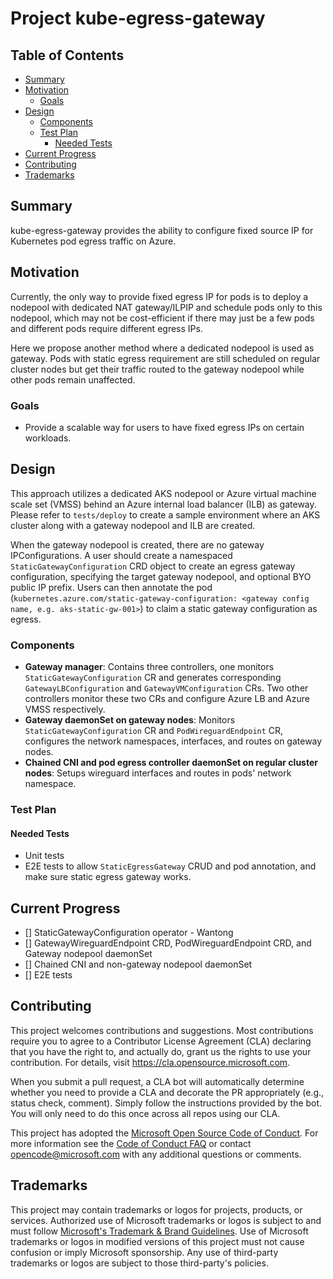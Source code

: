 # Project kube-egress-gateway

## Table of Contents

<!-- toc -->
- [Summary](#summary)
- [Motivation](#motivation)
  - [Goals](#goals)
- [Design](#design)
  - [Components](#components)
  - [Test Plan](#test-plan)
    - [Needed Tests](#needed-tests)
- [Current Progress](#current-progress)
- [Contributing](#contributing)
- [Trademarks](#trademarks)
<!-- /toc -->

## Summary

kube-egress-gateway provides the ability to configure fixed source IP for Kubernetes pod egress traffic on Azure.

## Motivation

Currently, the only way to provide fixed egress IP for pods is to deploy a nodepool with dedicated NAT gateway/ILPIP and schedule pods only to this nodepool, which may not be cost-efficient if there may just be a few pods and different pods require different egress IPs.

Here we propose another method where a dedicated nodepool is used as gateway. Pods with static egress requirement are still scheduled on regular cluster nodes but get their traffic routed to the gateway nodepool while other pods remain unaffected.

### Goals

* Provide a scalable way for users to have fixed egress IPs on certain workloads.

## Design

This approach utilizes a dedicated AKS nodepool or Azure virtual machine scale set (VMSS) behind an Azure internal load balancer (ILB) as gateway. Please refer to `tests/deploy` to create a sample environment where an AKS cluster along with a gateway nodepool and ILB are created.

When the gateway nodepool is created, there are no gateway IPConfigurations. A user should create a namespaced `StaticGatewayConfiguration` CRD object to create an egress gateway configuration, specifying the target gateway nodepool, and optional BYO public IP prefix. Users can then annotate the pod (`kubernetes.azure.com/static-gateway-configuration: <gateway config name, e.g. aks-static-gw-001>`) to claim a static gateway configuration as egress.

### Components
* **Gateway manager**: Contains three controllers, one monitors `StaticGatewayConfiguration` CR and generates corresponding `GatewayLBConfiguration` and `GatewayVMConfiguration` CRs. Two other controllers monitor these two CRs and configure Azure LB and Azure VMSS respectively.
* **Gateway daemonSet on gateway nodes**: Monitors `StaticGatewayConfiguration` CR and `PodWireguardEndpoint` CR, configures the network namespaces, interfaces, and routes on gateway nodes.
* **Chained CNI and pod egress controller daemonSet on regular cluster nodes**: Setups wireguard interfaces and routes in pods' network namespace.

### Test Plan

#### Needed Tests

- Unit tests
- E2E tests to allow `StaticEgressGateway` CRUD and pod annotation, and make sure static egress gateway works.

## Current Progress
- [] StaticGatewayConfiguration operator - Wantong
- [] GatewayWireguardEndpoint CRD, PodWireguardEndpoint CRD, and Gateway nodepool daemonSet 
- [] Chained CNI and non-gateway nodepool daemonSet
- [] E2E tests

<!-- ### Graduation Criteria
## Proposed roadmap
## Implementation History -->

## Contributing

This project welcomes contributions and suggestions.  Most contributions require you to agree to a
Contributor License Agreement (CLA) declaring that you have the right to, and actually do, grant us
the rights to use your contribution. For details, visit https://cla.opensource.microsoft.com.

When you submit a pull request, a CLA bot will automatically determine whether you need to provide
a CLA and decorate the PR appropriately (e.g., status check, comment). Simply follow the instructions
provided by the bot. You will only need to do this once across all repos using our CLA.

This project has adopted the [Microsoft Open Source Code of Conduct](https://opensource.microsoft.com/codeofconduct/).
For more information see the [Code of Conduct FAQ](https://opensource.microsoft.com/codeofconduct/faq/) or
contact [opencode@microsoft.com](mailto:opencode@microsoft.com) with any additional questions or comments.

## Trademarks

This project may contain trademarks or logos for projects, products, or services. Authorized use of Microsoft 
trademarks or logos is subject to and must follow 
[Microsoft's Trademark & Brand Guidelines](https://www.microsoft.com/en-us/legal/intellectualproperty/trademarks/usage/general).
Use of Microsoft trademarks or logos in modified versions of this project must not cause confusion or imply Microsoft sponsorship.
Any use of third-party trademarks or logos are subject to those third-party's policies.
